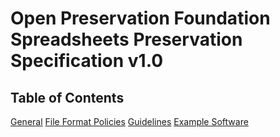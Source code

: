# Open Preservation Foundation Spreadsheets Preservation Specification v1.0

## Table of Contents
[General](/v1.0/General.md)
[File Format Policies](/v1.0/File%20Format%20Policies.md)
[Guidelines](/v1.0/Guidelines.md)
[Example Software](/v1.0/Example%20Software.md)
[]()
